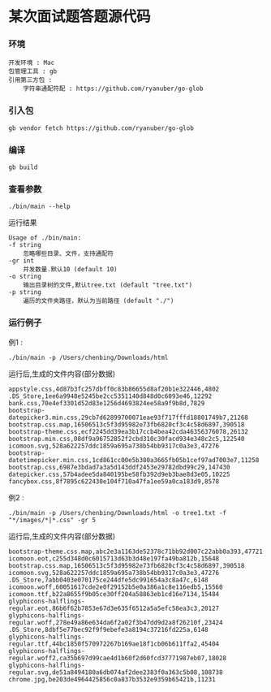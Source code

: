 # 某次面试题答题源代码
### 环境
    开发环境 : Mac
    包管理工具 : gb 
    引用第三方包 : 
    	字符串通配符配 : https://github.com/ryanuber/go-glob

### 引入包
    gb vendor fetch https://github.com/ryanuber/go-glob
### 编译
    gb build
### 查看参数
    ./bin/main --help
运行结果

    Usage of ./bin/main:
    -f string 
    	忽略哪些目录、文件，支持通配符
    -gr int
    	并发数量.默认10 (default 10)
    -o string
    	输出目录树的文件,默认tree.txt (default "tree.txt")
    -p string
    	遍历的文件夹路径，默认为当前路径 (default "./")
	   
### 运行例子
例1 : 

    ./bin/main -p /Users/chenbing/Downloads/html
运行后,生成的文件内容(部分数据)

    appstyle.css,4d87b3fc257dbff0c83b86655d8af20b1e322446,4802 
    .DS_Store,1ee6a9948e5245be2cc5351140d848d0c6093e46,12292 
    bank.css,70e4ef3301d52d83e1256d4693824ee58a9f9b8d,7829 
    bootstrap-datepicker3.min.css,29cb7d62899700071eae93f717fffd18801749b7,21268 
    bootstrap.css.map,16506513c5f3d95982e73fb6820cf3c4c58d6897,390518 
    bootstrap-theme.css,ecf2245dd39ea3b17ccb4bea42cda46356376078,26132 
    bootstrap.min.css,08df9a96752852f2cbd310c30facd934e348c2c5,122540 
    icomoon.svg,528a622257ddc1859a695a738b54bb9317c0a3e3,47276 
    bootstrap-datetimepicker.min.css,1cd861cc00e5b380a3665fb05b1cef97ad7003e7,11258 
    bootstrap.css,6987e3bdad7a3a5d143ddf2453e29782dbd99c29,147430 
    datepicker.css,57b4adee5da840195be58fb392d9eb3bae8d3e05,10225 
    fancybox.css,8f7895c622430e104f710a47fa1ee59a0ca183d9,8578 
	
例2 :

    ./bin/main -p /Users/chenbing/Downloads/html -o tree1.txt -f "*/images/*|*.css" -gr 5
运行后,生成的文件内容(部分数据)

    bootstrap-theme.css.map,abc2e3a1163de52378c71bb92d007c22abb0a393,47721 
    icomoon.eot,c255d348d0c6015713d63b3d48e197fa49ba812b,15648 
    bootstrap.css.map,16506513c5f3d95982e73fb6820cf3c4c58d6897,390518 
    icomoon.svg,528a622257ddc1859a695a738b54bb9317c0a3e3,47276 
    .DS_Store,7abb0403e070175ce244dfe5dc991654a3c8a47c,6148 
    icomoon.woff,60051617cde2e0f29152b5e0a386a1c8e116edb5,15560 
    icomoon.ttf,b22a8655f9b05ce30ff204a58863eb1cd16e7134,15484 
    glyphicons-halflings-regular.eot,86b6f62b7853e67d3e635f6512a5a5efc58ea3c3,20127 
    glyphicons-halflings-regular.woff,278e49a86e634da6f2a02f3b47dd9d2a8f26210f,23424 
    .DS_Store,8dbf5e77bec92f9f9ebefe3a8194c37216fd225a,6148 
    glyphicons-halflings-regular.ttf,44bc1850f570972267b169ae18f1cb06b611ffa2,45404 
    glyphicons-halflings-regular.woff2,ca35b697d99cae4d1b60f2d60fcd37771987eb07,18028 
    glyphicons-halflings-regular.svg,de51a8494180a6db074af2dee2383f0a363c5b08,108738 
    chrome.jpg,be203de4964425856c0a837b3532e9359b65421b,11231     